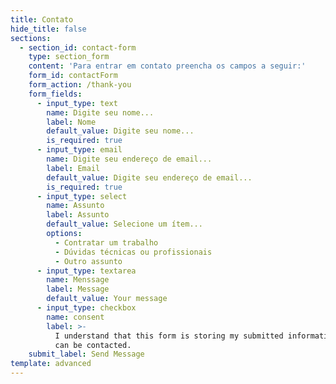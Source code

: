 ```yaml
---
title: Contato
hide_title: false
sections:
  - section_id: contact-form
    type: section_form
    content: 'Para entrar em contato preencha os campos a seguir:'
    form_id: contactForm
    form_action: /thank-you
    form_fields:
      - input_type: text
        name: Digite seu nome...
        label: Nome
        default_value: Digite seu nome...
        is_required: true
      - input_type: email
        name: Digite seu endereço de email...
        label: Email
        default_value: Digite seu endereço de email...
        is_required: true
      - input_type: select
        name: Assunto
        label: Assunto
        default_value: Selecione um ítem...
        options:
          - Contratar um trabalho
          - Dúvidas técnicas ou profissionais
          - Outro assunto
      - input_type: textarea
        name: Menssage
        label: Message
        default_value: Your message
      - input_type: checkbox
        name: consent
        label: >-
          I understand that this form is storing my submitted information so I
          can be contacted.
    submit_label: Send Message
template: advanced
---
```

